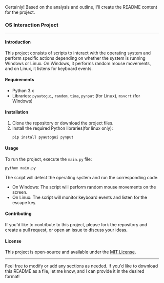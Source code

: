 Certainly! Based on the analysis and outline, I'll create the README content for the project.

### OS Interaction Project

---

#### Introduction

This project consists of scripts to interact with the operating system and perform specific actions depending on whether the system is running Windows or Linux. On Windows, it performs random mouse movements, and on Linux, it listens for keyboard events.

#### Requirements

- Python 3.x
- Libraries: `pyautogui`, `random`, `time`, `pynput` (for Linux), `msvcrt` (for Windows)

#### Installation

1. Clone the repository or download the project files.
2. Install the required Python libraries(for linux only):
   ```bash
   pip install pyautogui pynput
   ```

#### Usage

To run the project, execute the `main.py` file:

```bash
python main.py
```

The script will detect the operating system and run the corresponding code:
- On Windows: The script will perform random mouse movements on the screen.
- On Linux: The script will monitor keyboard events and listen for the escape key.

#### Contributing

If you'd like to contribute to this project, please fork the repository and create a pull request, or open an issue to discuss your ideas.

#### License

This project is open-source and available under the [MIT License](LICENSE).

---

Feel free to modify or add any sections as needed. If you'd like to download this README as a file, let me know, and I can provide it in the desired format!
